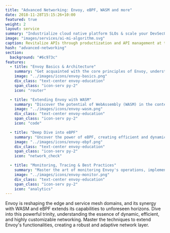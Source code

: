 ```yaml
---
title: "Advanced Networking: Envoy, eBPF, WASM and more"
date: 2018-11-28T15:15:26+10:00
featured: true
weight: 2
layout: service
summary: "Industrialize cloud native platform SLOs & scale your DevSecOps in an SRE model."
image: "images/services/ai-mi-algorithm.svg"
caption: Revitalize APIs through productization and API management at the core
hash: "advanced-networking"
section:
  background: "#6c973c"
features:
  - title: "Envoy Basics & Architecture"
    summary: "Get acquainted with the core principles of Envoy, understanding its architecture, and its role in the modern service mesh ecosystem."
    image: "../images/icons/envoy-basics.png"
    div_class: "text-center envoy-education"
    span_class: "icon-serv py-2"
    icon: "router"

  - title: "Extending Envoy with WASM"
    summary: "Discover the potential of WebAssembly (WASM) in the context of Envoy. Develop and deploy custom extensions, enhancing Envoy's capabilities."
    image: "../images/icons/envoy-wasm.png"
    div_class: "text-center envoy-education"
    span_class: "icon-serv py-2"
    icon: "code"

  - title: "Deep Dive into eBPF"
    summary: "Uncover the power of eBPF, creating efficient and dynamic network programs that integrate seamlessly with Envoy for high-performance use-cases."
    image: "../images/icons/envoy-ebpf.png"
    div_class: "text-center envoy-education"
    span_class: "icon-serv py-2"
    icon: "network_check"

  - title: "Monitoring, Tracing & Best Practices"
    summary: "Master the art of monitoring Envoy's operations, implementing tracing for better observability, and absorbing best practices for an optimized networking setup."
    image: "../images/icons/envoy-monitor.png"
    div_class: "text-center envoy-education"
    span_class: "icon-serv py-2"
    icon: "analytics"
---
```


Envoy is reshaping the edge and service mesh domains, and its synergy with WASM and eBPF extends its capabilities to unforeseen horizons. Dive into this powerful trinity, understanding the essence of dynamic, efficient, and highly customizable networking. Master the techniques to extend Envoy's functionalities, creating a robust and adaptive network layer.

